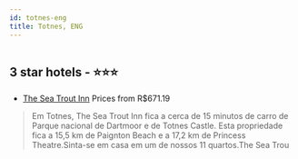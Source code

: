 ```yaml
---
id: totnes-eng
title: Totnes, ENG
---
```


<center><img src="https://i.travelapi.com/hotels/22000000/21430000/21422700/21422672/a17a20ad_z.jpg" alt="" /></center>


##  3 star hotels - ⭐️⭐️⭐️

-    [The Sea Trout Inn](https://www.hurb.com/br/aud/https://www.hurb.com/br/hotels/totnes/the-sea-trout-inn-HT-4G90?cmp=18055) Prices from R$671.19
   > Em Totnes, The Sea Trout Inn fica a cerca de 15 minutos de carro de Parque nacional de Dartmoor e de Totnes Castle.  Esta propriedade fica a 15,5 km de Paignton Beach e a 17,2 km de Princess Theatre.Sinta-se em casa em um de nossos 11 quartos.The Sea Trou
